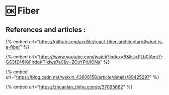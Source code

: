 # 🆗 Fiber

## References and articles :

{% embed url="https://github.com/acdlite/react-fiber-architecture#what-is-a-fiber" %}

{% embed url="https://www.youtube.com/watch?index=6&list=PLb0IAmt7-GS3fZ46IGFirdqKTIxlws7e0&v=ZCuYPiUIONs" %}

{% embed url="https://blog.csdn.net/weixin_43606158/article/details/89425297" %}

{% embed url="https://zhuanlan.zhihu.com/p/37095662" %}
